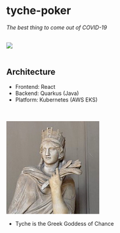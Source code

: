# tyche-poker
*The best thing to come out of COVID-19*

<br>

<img width="1200" src="https://user-images.githubusercontent.com/34093915/82811054-c7ea0e00-9e87-11ea-8015-c93f484b8e7e.png">

<br>
<br>

## Architecture
* Frontend: React
* Backend: Quarkus (Java)
* Platform: Kubernetes (AWS EKS)

<br>
<br>

<img src="./res/tyche-statue.jpeg">

- Tyche is the Greek Goddess of Chance